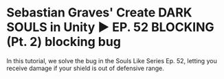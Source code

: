 # Sebastian Graves' Create DARK SOULS in Unity ► EP. 52 BLOCKING (Pt. 2) blocking bug
In this tutorial, we solve the bug in the Souls Like Series Ep. 52, letting you receive damage if your shield is out of defensive range.
